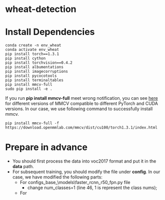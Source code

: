 # wheat-detection
# Install Dependencies
```
conda create -n env_wheat
conda activate env_wheat
pip install torch==1.3.1
pip install cython
pip install torchvision==0.4.2
pip install albumentations
pip install imagecorruptions
pip install pycocotools
pip install terminaltables
pip install mmcv-full
sudo pip install -e .
```

If you run **pip install mmcv-full** meet wrong notification, you can see [here](https://github.com/open-mmlab/mmcv#install-with-pip) for different versions of MMCV compatible to different PyTorch and CUDA versions. In our case, we use following command to successfully install mmcv.
```
pip install mmcv-full -f https://download.openmmlab.com/mmcv/dist/cu100/torch1.3.1/index.html
```
# Prepare in advance

* You should first process the data into voc2017 format and put it in the **data** path.
* For subsequent training, you should modify the file under **config**. In our case, we have modified the following parts:
  * For configs\_base_\models\faster_rcnn_r50_fpn.py file
    * change num_classes=1 (line 46, 1 is represent the class nums);
  * For
